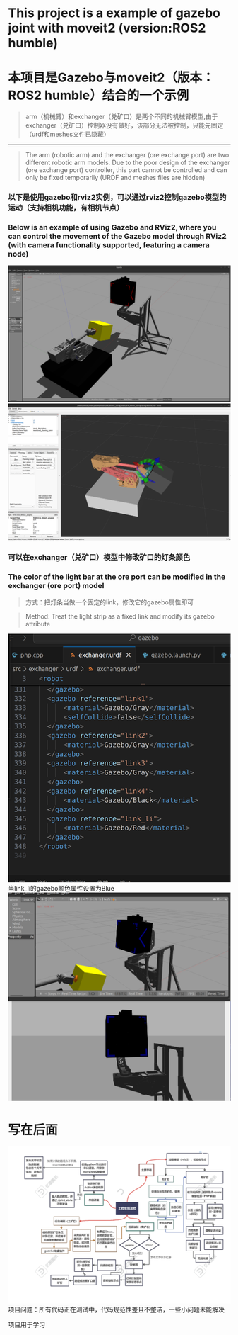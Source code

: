 # This project is a example of gazebo joint with moveit2 (version:ROS2 humble)
# 本项目是Gazebo与moveit2（版本：ROS2 humble）结合的一个示例

>arm（机械臂）和exchanger（兑矿口）是两个不同的机械臂模型,由于exchanger（兑矿口）控制器没有做好，该部分无法被控制，只能先固定
（urdf和meshes文件已隐藏）
---
>The arm (robotic arm) and the exchanger (ore exchange port) are two different robotic arm models. Due to the poor design of the exchanger (ore exchange port) controller, this part cannot be controlled and can only be fixed temporarily
(URDF and meshes files are hidden)
### 以下是使用gazebo和rviz2实例，可以通过rviz2控制gazebo模型的运动（支持相机功能，有相机节点）
### Below is an example of using Gazebo and RViz2, where you can control the movement of the Gazebo model through RViz2 (with camera functionality supported, featuring a camera node)
![image](doc/gazebo.png)
![image](doc/rviz2.png)

### 可以在exchanger（兑矿口）模型中修改矿口的灯条颜色
### The color of the light bar at the ore port can be modified in the exchanger (ore port) model
>方式：把灯条当做一个固定的link，修改它的gazebo属性即可

>Method: Treat the light strip as a fixed link and modify its gazebo attribute

![image](doc/example.png)
当link_li的gazebo颜色属性设置为Blue
![image](doc/blue_light.png)

# 写在后面
![image](doc/工程.png)
项目问题：所有代码正在测试中，代码规范性差且不整洁，一些小问题未能解决

项目用于学习
